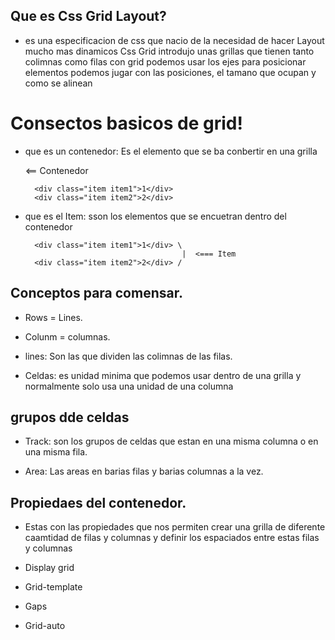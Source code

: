 ## Que es Css Grid Layout?

- es una especificacion de css que nacio de la necesidad de hacer Layout mucho mas dinamicos Css Grid introdujo unas grillas que tienen tanto colimnas como filas con grid podemos usar los ejes para posicionar elementos podemos jugar con las posiciones, el tamano que ocupan y como se alinean

# Consectos basicos de grid!

- que es un contenedor: Es el elemento que se ba conbertir en una grilla

    <div class="container" > <==  Contenedor

        <div class="item item1">1</div> 
        <div class="item item2">2</div>

    </div>

- que es el Item: sson los elementos que se encuetran dentro del contenedor

    <div class="container" > 

        <div class="item item1">1</div> \
                                         |  <=== Item
        <div class="item item2">2</div> /

    </div>

## Conceptos para comensar.

- Rows = Lines.

- Colunm = columnas.

- lines: Son las que dividen las colimnas de las filas. 

- Celdas: es unidad minima que podemos usar dentro de una grilla y normalmente solo usa una unidad de una columna

## grupos dde celdas 

- Track: son los grupos de celdas que estan en una misma columna o en una misma fila.

- Area: Las areas en barias filas y barias columnas a la vez.


## Propiedaes del contenedor.

- Estas con las propiedades que nos permiten crear una grilla de diferente caamtidad de filas y columnas y definir los espaciados entre estas filas y columnas

- Display grid
- Grid-template
- Gaps
- Grid-auto

